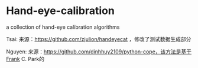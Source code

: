 # Hand-eye-calibration
a collection of hand-eye calibration algorithms

Tsai: 来源：https://github.com/zjulion/handeyecat ，修改了测试数据生成部分

Nguyen: 来源：https://github.com/dinhhuy2109/python-cope，该方法是基于Frank C. Park的
